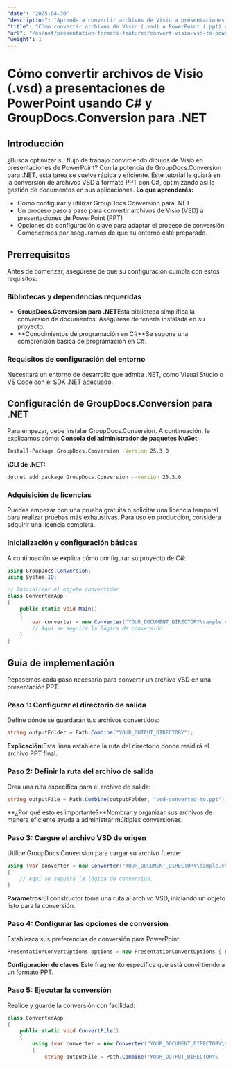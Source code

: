 ```yaml
---
"date": "2025-04-30"
"description": "Aprenda a convertir archivos de Visio a presentaciones de PowerPoint sin problemas usando C# con GroupDocs.Conversion para .NET. Esta guía paso a paso simplifica la conversión de documentos."
"title": "Cómo convertir archivos de Visio (.vsd) a PowerPoint (.ppt) con C# y GroupDocs.Conversion para .NET"
"url": "/es/net/presentation-formats-features/convert-visio-vsd-to-powerpoint-ppt-csharp-groupdocs/"
"weight": 1
---
```


# Cómo convertir archivos de Visio (.vsd) a presentaciones de PowerPoint usando C# y GroupDocs.Conversion para .NET
## Introducción
¿Busca optimizar su flujo de trabajo convirtiendo dibujos de Visio en presentaciones de PowerPoint? Con la potencia de GroupDocs.Conversion para .NET, esta tarea se vuelve rápida y eficiente. Este tutorial le guiará en la conversión de archivos VSD a formato PPT con C#, optimizando así la gestión de documentos en sus aplicaciones.
**Lo que aprenderás:**
- Cómo configurar y utilizar GroupDocs.Conversion para .NET
- Un proceso paso a paso para convertir archivos de Visio (VSD) a presentaciones de PowerPoint (PPT)
- Opciones de configuración clave para adaptar el proceso de conversión
Comencemos por asegurarnos de que su entorno esté preparado.
## Prerrequisitos
Antes de comenzar, asegúrese de que su configuración cumpla con estos requisitos:
### Bibliotecas y dependencias requeridas
- **GroupDocs.Conversion para .NET**Esta biblioteca simplifica la conversión de documentos. Asegúrese de tenerla instalada en su proyecto.
- **Conocimientos de programación en C#**Se supone una comprensión básica de programación en C#.
### Requisitos de configuración del entorno
Necesitará un entorno de desarrollo que admita .NET, como Visual Studio o VS Code con el SDK .NET adecuado.
## Configuración de GroupDocs.Conversion para .NET
Para empezar, debe instalar GroupDocs.Conversion. A continuación, le explicamos cómo:
**Consola del administrador de paquetes NuGet:**
```bash
Install-Package GroupDocs.Conversion -Version 25.3.0
```
**\CLI de .NET:**
```bash
dotnet add package GroupDocs.Conversion --version 25.3.0
```
### Adquisición de licencias
Puedes empezar con una prueba gratuita o solicitar una licencia temporal para realizar pruebas más exhaustivas. Para uso en producción, considera adquirir una licencia completa.
### Inicialización y configuración básicas
A continuación se explica cómo configurar su proyecto de C#:
```csharp
using GroupDocs.Conversion;
using System.IO;

// Inicializar el objeto convertidor
class ConverterApp
{
    public static void Main()
    {
        var converter = new Converter("YOUR_DOCUMENT_DIRECTORY\sample.vsd");
        // Aquí se seguirá la lógica de conversión.
    }
}
```
## Guía de implementación
Repasemos cada paso necesario para convertir un archivo VSD en una presentación PPT.
### Paso 1: Configurar el directorio de salida
Define dónde se guardarán tus archivos convertidos:
```csharp
string outputFolder = Path.Combine("YOUR_OUTPUT_DIRECTORY");
```
**Explicación**:Esta línea establece la ruta del directorio donde residirá el archivo PPT final.
### Paso 2: Definir la ruta del archivo de salida
Crea una ruta específica para el archivo de salida:
```csharp
string outputFile = Path.Combine(outputFolder, "vsd-converted-to.ppt");
```
**¿Por qué esto es importante?**Nombrar y organizar sus archivos de manera eficiente ayuda a administrar múltiples conversiones.
### Paso 3: Cargue el archivo VSD de origen
Utilice GroupDocs.Conversion para cargar su archivo fuente:
```csharp
using (var converter = new Converter("YOUR_DOCUMENT_DIRECTORY\sample.vsd"))
{
    // Aquí se seguirá la lógica de conversión.
}
```
**Parámetros**:El constructor toma una ruta al archivo VSD, iniciando un objeto listo para la conversión.
### Paso 4: Configurar las opciones de conversión
Establezca sus preferencias de conversión para PowerPoint:
```csharp
PresentationConvertOptions options = new PresentationConvertOptions { Format = PresentationFileType.Ppt };
```
**Configuración de claves**:Este fragmento especifica que está convirtiendo a un formato PPT.
### Paso 5: Ejecutar la conversión
Realice y guarde la conversión con facilidad:
```csharp
class ConverterApp
{
    public static void ConvertFile()
    {
        using (var converter = new Converter("YOUR_DOCUMENT_DIRECTORY\sample.vsd"))
        {
            string outputFile = Path.Combine("YOUR_OUTPUT_DIRECTORY\